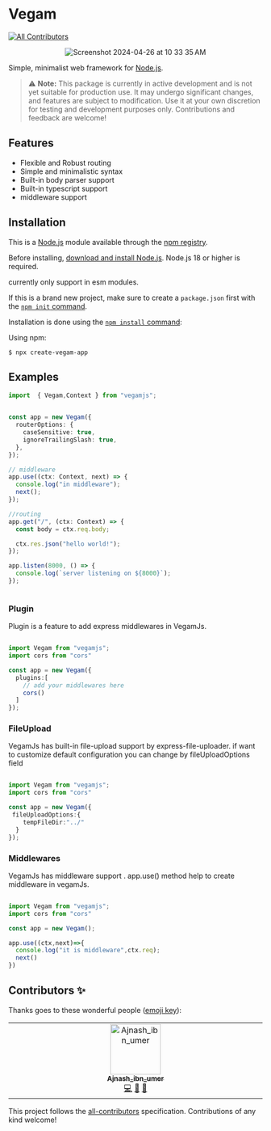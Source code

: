 # Vegam
<!-- ALL-CONTRIBUTORS-BADGE:START - Do not remove or modify this section -->
[![All Contributors](https://img.shields.io/badge/all_contributors-1-orange.svg?style=flat-square)](#contributors-)
<!-- ALL-CONTRIBUTORS-BADGE:END -->

<div align="center">

  ![Screenshot 2024-04-26 at 10 33 35 AM](https://github.com/Ajnash-ibn-umer/vegamjs/assets/93277108/ebc35ec7-c8e3-48e5-ad8b-17ff7669d121)

</div>

  Simple, minimalist web framework for [Node.js](http://nodejs.org).

<!-- [![NPM Version][npm-version-image]][npm-url]
  [![NPM Install Size][npm-install-size-image]][npm-install-size-url]
  [![NPM Downloads][npm-downloads-image]][npm-downloads-url] -->

> ⚠️ **Note:** This package is currently in active development and is not yet suitable for production use. It may undergo significant changes, and features are subject to modification. Use it at your own discretion for testing and development purposes only. Contributions and feedback are welcome!

## Features

* Flexible and Robust routing
* Simple and minimalistic syntax
* Built-in body parser support
* Built-in typescript support
* middleware support

## Installation

This is a [Node.js](https://nodejs.org/en/) module available through the
[npm registry](https://www.npmjs.com/).

Before installing, [download and install Node.js](https://nodejs.org/en/download/).
Node.js 18 or higher is required.

currently only support in esm modules.

If this is a brand new project, make sure to create a `package.json` first with
the [`npm init` command](https://docs.npmjs.com/creating-a-package-json-file).

Installation is done using the
[`npm install` command](https://docs.npmjs.com/getting-started/installing-npm-packages-locally):

Using npm:

```console
$ npx create-vegam-app
```

## Examples


```ts
import  { Vegam,Context } from "vegamjs";


const app = new Vegam({
  routerOptions: {
    caseSensitive: true,
    ignoreTrailingSlash: true,
  },
});

// middleware
app.use((ctx: Context, next) => {
  console.log("in middleware");
  next();
});

//routing
app.get("/", (ctx: Context) => {
  const body = ctx.req.body;

  ctx.res.json("hello world!");
});

app.listen(8000, () => {
  console.log(`server listening on ${8000}`);
});



```

### Plugin

Plugin is a feature to add express middlewares in VegamJs.

```ts

import Vegam from "vegamjs";
import cors from "cors"

const app = new Vegam({
  plugins:[
    // add your middlewares here
    cors()
  ]
});

```

### FileUpload

VegamJs has built-in file-upload support by express-file-uploader. if want to customize default configuration you can change by fileUploadOptions field

```ts

import Vegam from "vegamjs";
import cors from "cors"

const app = new Vegam({
 fileUploadOptions:{
    tempFileDir:"../"
  }
});

```

### Middlewares

VegamJs has middleware support .  app.use() method help to create middleware in vegamJs.

```ts

import Vegam from "vegamjs";
import cors from "cors"

const app = new Vegam();

app.use((ctx,next)=>{
  console.log("it is middleware",ctx.req);
  next()
})

```

## Contributors ✨

Thanks goes to these wonderful people ([emoji key](https://allcontributors.org/docs/en/emoji-key)):

<!-- ALL-CONTRIBUTORS-LIST:START - Do not remove or modify this section -->
<!-- prettier-ignore-start -->
<!-- markdownlint-disable -->
<table>
  <tbody>
    <tr>
      <td align="center" valign="top" width="14.28%"><a href="https://github.com/Ajnash-ibn-umer"><img src="https://avatars.githubusercontent.com/u/62911231?v=4?s=100" width="100px;" alt="Ajnash_ibn_umer"/><br /><sub><b>Ajnash_ibn_umer</b></sub></a><br /><a href="https://github.com/Ajnash-ibn-umer/vegamjs/commits?author=Ajnash-ibn-umer" title="Code">💻</a> <a href="https://github.com/Ajnash-ibn-umer/vegamjs/commits?author=Ajnash-ibn-umer" title="Documentation">📖</a> <a href="#data-Ajnash-ibn-umer" title="Data">🔣</a></td>
    </tr>
  </tbody>
</table>

<!-- markdownlint-restore -->
<!-- prettier-ignore-end -->

<!-- ALL-CONTRIBUTORS-LIST:END -->

This project follows the [all-contributors](https://github.com/all-contributors/all-contributors) specification. Contributions of any kind welcome!
